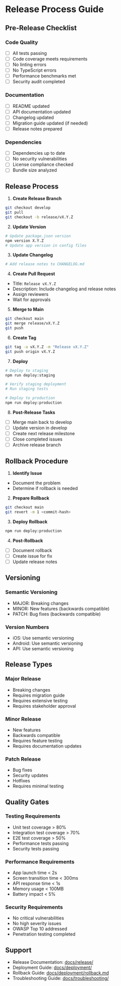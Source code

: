 # Release Process Guide

## Pre-Release Checklist

### Code Quality
- [ ] All tests passing
- [ ] Code coverage meets requirements
- [ ] No linting errors
- [ ] No TypeScript errors
- [ ] Performance benchmarks met
- [ ] Security audit completed

### Documentation
- [ ] README updated
- [ ] API documentation updated
- [ ] Changelog updated
- [ ] Migration guide updated (if needed)
- [ ] Release notes prepared

### Dependencies
- [ ] Dependencies up to date
- [ ] No security vulnerabilities
- [ ] License compliance checked
- [ ] Bundle size analyzed

## Release Process

1. **Create Release Branch**
```bash
git checkout develop
git pull
git checkout -b release/vX.Y.Z
```

2. **Update Version**
```bash
# Update package.json version
npm version X.Y.Z
# Update app version in config files
```

3. **Update Changelog**
```bash
# Add release notes to CHANGELOG.md
```

4. **Create Pull Request**
- Title: `Release vX.Y.Z`
- Description: Include changelog and release notes
- Assign reviewers
- Wait for approvals

5. **Merge to Main**
```bash
git checkout main
git merge release/vX.Y.Z
git push
```

6. **Create Tag**
```bash
git tag -a vX.Y.Z -m "Release vX.Y.Z"
git push origin vX.Y.Z
```

7. **Deploy**
```bash
# Deploy to staging
npm run deploy:staging

# Verify staging deployment
# Run staging tests

# Deploy to production
npm run deploy:production
```

8. **Post-Release Tasks**
- [ ] Merge main back to develop
- [ ] Update version in develop
- [ ] Create next release milestone
- [ ] Close completed issues
- [ ] Archive release branch

## Rollback Procedure

1. **Identify Issue**
- Document the problem
- Determine if rollback is needed

2. **Prepare Rollback**
```bash
git checkout main
git revert -m 1 <commit-hash>
```

3. **Deploy Rollback**
```bash
npm run deploy:production
```

4. **Post-Rollback**
- [ ] Document rollback
- [ ] Create issue for fix
- [ ] Update release notes

## Versioning

### Semantic Versioning
- MAJOR: Breaking changes
- MINOR: New features (backwards compatible)
- PATCH: Bug fixes (backwards compatible)

### Version Numbers
- iOS: Use semantic versioning
- Android: Use semantic versioning
- API: Use semantic versioning

## Release Types

### Major Release
- Breaking changes
- Requires migration guide
- Requires extensive testing
- Requires stakeholder approval

### Minor Release
- New features
- Backwards compatible
- Requires feature testing
- Requires documentation updates

### Patch Release
- Bug fixes
- Security updates
- Hotfixes
- Requires minimal testing

## Quality Gates

### Testing Requirements
- Unit test coverage > 80%
- Integration test coverage > 70%
- E2E test coverage > 50%
- Performance tests passing
- Security tests passing

### Performance Requirements
- App launch time < 2s
- Screen transition time < 300ms
- API response time < 1s
- Memory usage < 100MB
- Battery impact < 5%

### Security Requirements
- No critical vulnerabilities
- No high severity issues
- OWASP Top 10 addressed
- Penetration testing completed

## Support

- Release Documentation: [docs/release/](docs/release/)
- Deployment Guide: [docs/deployment/](docs/deployment/)
- Rollback Guide: [docs/deployment/rollback.md](docs/deployment/rollback.md)
- Troubleshooting Guide: [docs/troubleshooting/](docs/troubleshooting/) 